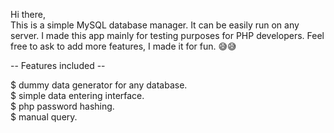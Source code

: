 Hi there,  
This is a simple MySQL database manager.  It can be easily run on any server.  I made this app mainly for testing purposes for PHP developers.  Feel free to ask to add more features, I made it for fun. 😅😅

-- Features included --

$ dummy data generator for any database.  
$ simple data entering interface.  
$ php password hashing.  
$ manual query.  
